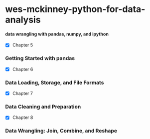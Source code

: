 # wes-mckinney-python-for-data-analysis     
#### data wrangling with pandas, numpy, and ipython    
- [X] Chapter 5
### Getting Started with pandas
- [X] Chapter 6   
### Data Loading, Storage, and File Formats  
- [X] Chapter 7
### Data Cleaning and Preparation
- [X] Chapter 8
### Data Wrangling: Join, Combine, and Reshape
  
 
